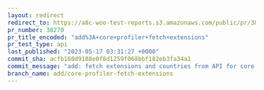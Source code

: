 ```yaml
---
layout: redirect
redirect_to: https://a8c-woo-test-reports.s3.amazonaws.com/public/pr/38270/api/index.html
pr_number: 38270
pr_title_encoded: "add%3A+core+profiler+fetch+extensions"
pr_test_type: api
last_published: "2023-05-17 03:31:27 +0000"
commit_sha: acfb160d9188e0f8d1259f068bbf182eb3fa34a1
commit_message: "add: fetch extensions and countries from API for core profiler"
branch_name: add/core-profiler-fetch-extensions
---
```


